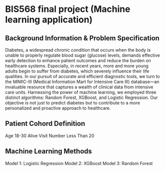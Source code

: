 # BIS568 final project (Machine learning application)
## Background Information & Problem Specification
Diabetes, a widespread chronic condition that occurs when the body is unable to properly regulate blood sugar (glucose) levels, demands effective early detection to enhance patient outcomes and reduce the burden on healthcare systems. Especially, in recent years, more and more young adults begin to suffer from diabetes, which severely influence their life qualities.
In our pursuit of accurate and efficient diagnostic tools, we turn to the MIMIC-III (Medical Information Mart for Intensive Care III) database—an invaluable resource that captures a wealth of clinical data from intensive care units. Harnessing the power of machine learning, we employed three distinct algorithms: Random Forest, XGBoost, and Logistic Regression.
Our objective is not just to predict diabetes but to contribute to a more personalized and proactive approach to healthcare.

## Patient Cohord Definition
Age 18-30
Alive
Visit Number Less Than 20

## Machine Learning Methods
Model 1: Logistic Regression
Model 2: XGBoost
Model 3: Random Forest




